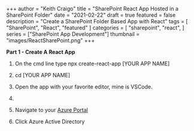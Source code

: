 +++
author = "Keith Craigo"
title = "SharePoint React App Hosted in a SharePoint Folder"
date = "2021-02-22"
draft = true
featured = false
description = "Create a SharePoint Folder Based App with React"
tags = [
    "SharePoint",
    "React",
    "featured"
]
categories = [
    "sharepoint",
    "react",
]
series = ["SharePoint App Development"]
thumbnail = "images/ReactSharePoint.png"
+++

**Part 1 - Create A React App**

1. On the cmd line type npx create-react-app [YOUR APP NAME] 
2. cd [YOUR APP NAME]
3. Open the app with your favorite editor, mine is VSCode.
4. 




5. Navigate to your [Azure Portal](https://azure.microsoft.com/en-us/)
6. Click Azure Active Directory
